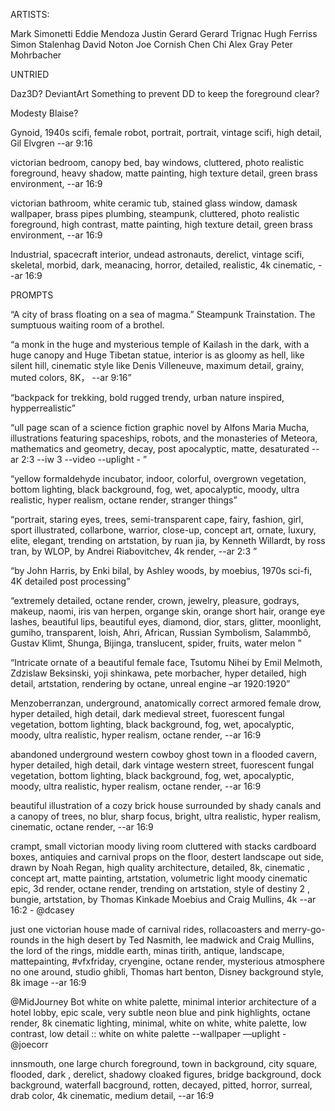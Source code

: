 ARTISTS:

Mark Simonetti
Eddie Mendoza
Justin Gerard
Gerard Trignac
Hugh Ferriss
Simon Stalenhag
David Noton
Joe Cornish
Chen Chi
Alex Gray
Peter Mohrbacher


UNTRIED

Daz3D?
DeviantArt
Something to prevent DD to keep the foreground clear?

Modesty Blaise?



Gynoid, 1940s scifi, female robot, portrait, portrait, vintage scifi, high detail, Gil Elvgren --ar 9:16

victorian bedroom, canopy bed, bay windows, cluttered, photo realistic foreground, heavy shadow, matte painting, high texture detail, green brass environment, --ar 16:9

victorian bathroom, white ceramic tub, stained glass window, damask wallpaper, brass pipes plumbing, steampunk, cluttered, photo realistic foreground, high contrast, matte painting, high texture detail, green brass environment, --ar 16:9

Industrial, spacecraft interior, undead astronauts, derelict, vintage scifi, skeletal, morbid, dark, meanacing, horror, detailed, realistic, 4k cinematic, --ar 16:9

PROMPTS


“A city of brass floating on a sea of magma.”
Steampunk Trainstation.
The sumptuous waiting room of a brothel. 

“a monk in the huge and mysterious temple of Kailash in the dark, with a huge canopy and Huge Tibetan statue, interior is as gloomy as hell, like silent hill, cinematic style like Denis Villeneuve, maximum detail, grainy, muted colors, 8K， --ar 9:16”

“backpack for trekking, bold rugged trendy, urban nature inspired, hypperrealistic”

“ull page scan of a science fiction graphic novel by Alfons Maria Mucha, illustrations featuring spaceships, robots, and the monasteries of Meteora, mathematics and geometry, decay, post apocalyptic, matte, desaturated --ar 2:3 --iw 3 --video --uplight - ”

“yellow formaldehyde incubator, indoor, colorful, overgrown vegetation, bottom lighting, black background, fog, wet, apocalyptic, moody, ultra realistic, hyper realism, octane render, stranger things”

“portrait, staring eyes, trees, semi-transparent cape, fairy, fashion, girl, sport illustrated, collarbone, warrior, close-up, concept art, ornate, luxury, elite, elegant, trending on artstation, by ruan jia, by Kenneth Willardt, by ross tran, by WLOP, by Andrei Riabovitchev, 4k render, --ar 2:3 ”

“by John Harris, by Enki bilal, by Ashley woods, by moebius, 1970s sci-fi, 4K detailed post processing”

“extremely detailed, octane render, crown, jewelry, pleasure, godrays, makeup, naomi, iris van herpen, organge skin, orange short hair, orange eye lashes, beautiful lips, beautiful eyes, diamond, dior, stars, glitter, moonlight, gumiho, transparent, loish, Ahri, African, Russian Symbolism, Salammbô, Gustav Klimt, Shunga, Bijinga, translucent, spider, fruits, water melon ”

“Intricate ornate of a beautiful female face, Tsutomu Nihei by Emil Melmoth, Zdzislaw Beksinski, yoji shinkawa, pete morbacher, hyper detailed, high detail, artstation, rendering by octane, unreal engine –ar 1920:1920”

Menzoberranzan, underground, anatomically correct armored female drow, hyper detailed, high detail, dark medieval street,  fuorescent fungal vegetation, bottom lighting, black background, fog, wet, apocalyptic, moody, ultra realistic, hyper realism, octane render, --ar 16:9

 abandoned underground western cowboy ghost town in a flooded cavern, hyper detailed, high detail, dark vintage western street, fuorescent fungal vegetation, bottom lighting, black background, fog, wet, apocalyptic, moody, ultra realistic, hyper realism, octane render, --ar 16:9

 beautiful illustration of a cozy brick house surrounded by shady canals and a canopy of trees, no blur, sharp focus, bright, ultra realistic, hyper realism, cinematic, octane render, --ar 16:9

crampt, small victorian moody living room cluttered with stacks cardboard boxes, antiquies and carnival props on the floor, destert landscape out side, drawn by Noah Regan, high quality architecture, detailed, 8k, cinematic , concept art, matte painting, artstation, volumetric light moody cinematic epic, 3d render, octane render, trending on artstation, style of destiny 2 , bungie, artstation, by Thomas Kinkade Moebius and Craig Mullins, 4k --ar 16:2 - @dcasey

just one victorian house made of carnival rides, rollacoasters and merry-go-rounds in the high desert by Ted Nasmith, lee madwick and Craig Mullins, the lord of the rings, middle earth, minas tirith, antique, landscape, mattepainting, #vfxfriday, cryengine, octane render, mysterious atmosphere no one around, studio ghibli, Thomas hart benton, Disney background style, 8k image --ar 16:9

@MidJourney Bot
white on white palette, minimal interior architecture of a hotel lobby, epic scale, very subtle neon blue and pink highlights, octane render, 8k cinematic lighting, minimal, white on white, white palette, low contrast, low detail :: white on white palette --wallpaper —uplight - @joecorr

innsmouth, one large church foreground, town in background, city square,  flooded,  dark , derelict, shadowy cloaked figures, bridge background, dock background, waterfall bacground, rotten, decayed, pitted, horror, surreal, drab color, 4k cinematic, medium detail, --ar 16:9

